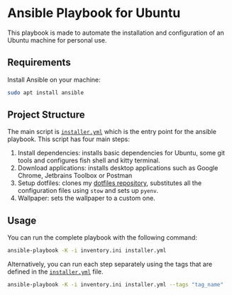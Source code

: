 # Ansible Playbook for Ubuntu

This playbook is made to automate the installation and configuration of an Ubuntu
machine for personal use.

## Requirements

Install Ansible on your machine:

```bash
sudo apt install ansible
```

## Project Structure

The main script is [`installer.yml`](installer.yml) which is the entry point for the
ansible playbook. This script has four main steps:

1. Install dependencies: installs basic dependencies for Ubuntu, some git tools and configures
fish shell and kitty terminal.
2. Download applications: installs desktop applications such as Google Chrome, Jetbrains Toolbox or Postman
3. Setup dotfiles: clones my [dotfiles repository](https://github.com/dimanu-py/dotfiles), substitutes all
the configuration files using `stow` and sets up `pyenv`.
4. Wallpaper: sets the wallpaper to a custom one.

## Usage

You can run the complete playbook with the following command:

```bash
ansible-playbook -K -i inventory.ini installer.yml
```

Alternatively, you can run each step separately using the tags that 
are defined in the [`installer.yml`](installer.yml) file.

```bash
ansible-playbook -K -i inventory.ini installer.yml --tags "tag_name"
```


